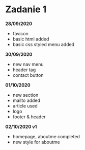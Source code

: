 # Zadanie 1

**28/09/2020**
- favicon
- basic html added
- basic css styled menu added

**30/09/2020**
- new nav menu
- header tag
- contact button

**01/10/2020**
- new section
- mailto added
- article used
- logo
- footer & header 

**02/10/2020 v1**
- homepage, aboutme completed
- new style for aboutme
